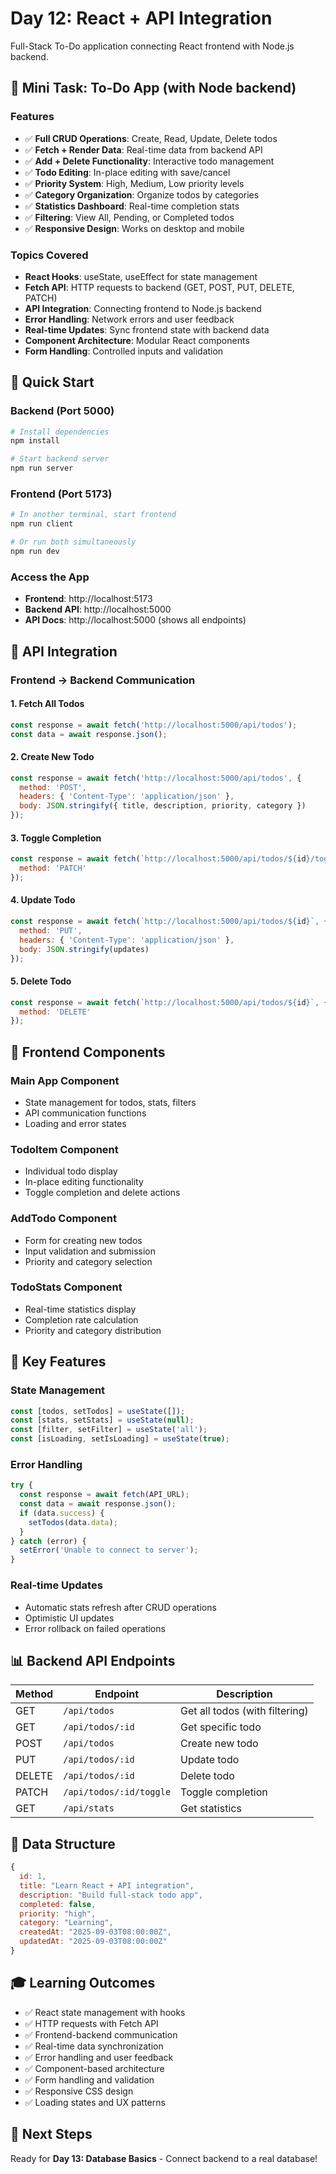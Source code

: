 # Day 12: React + API Integration

Full-Stack To-Do application connecting React frontend with Node.js backend.

## 🎯 Mini Task: To-Do App (with Node backend)

### Features
- ✅ **Full CRUD Operations**: Create, Read, Update, Delete todos
- ✅ **Fetch + Render Data**: Real-time data from backend API
- ✅ **Add + Delete Functionality**: Interactive todo management
- ✅ **Todo Editing**: In-place editing with save/cancel
- ✅ **Priority System**: High, Medium, Low priority levels
- ✅ **Category Organization**: Organize todos by categories
- ✅ **Statistics Dashboard**: Real-time completion stats
- ✅ **Filtering**: View All, Pending, or Completed todos
- ✅ **Responsive Design**: Works on desktop and mobile

### Topics Covered
- **React Hooks**: useState, useEffect for state management
- **Fetch API**: HTTP requests to backend (GET, POST, PUT, DELETE, PATCH)
- **API Integration**: Connecting frontend to Node.js backend
- **Error Handling**: Network errors and user feedback
- **Real-time Updates**: Sync frontend state with backend data
- **Component Architecture**: Modular React components
- **Form Handling**: Controlled inputs and validation

## 🚀 Quick Start

### Backend (Port 5000)
```bash
# Install dependencies
npm install

# Start backend server
npm run server
```

### Frontend (Port 5173)
```bash
# In another terminal, start frontend
npm run client

# Or run both simultaneously
npm run dev
```

### Access the App
- **Frontend**: http://localhost:5173
- **Backend API**: http://localhost:5000
- **API Docs**: http://localhost:5000 (shows all endpoints)

## 📡 API Integration

### Frontend → Backend Communication

#### 1. Fetch All Todos
```javascript
const response = await fetch('http://localhost:5000/api/todos');
const data = await response.json();
```

#### 2. Create New Todo
```javascript
const response = await fetch('http://localhost:5000/api/todos', {
  method: 'POST',
  headers: { 'Content-Type': 'application/json' },
  body: JSON.stringify({ title, description, priority, category })
});
```

#### 3. Toggle Completion
```javascript
const response = await fetch(`http://localhost:5000/api/todos/${id}/toggle`, {
  method: 'PATCH'
});
```

#### 4. Update Todo
```javascript
const response = await fetch(`http://localhost:5000/api/todos/${id}`, {
  method: 'PUT',
  headers: { 'Content-Type': 'application/json' },
  body: JSON.stringify(updates)
});
```

#### 5. Delete Todo
```javascript
const response = await fetch(`http://localhost:5000/api/todos/${id}`, {
  method: 'DELETE'
});
```

## 🎨 Frontend Components

### Main App Component
- State management for todos, stats, filters
- API communication functions
- Loading and error states

### TodoItem Component
- Individual todo display
- In-place editing functionality
- Toggle completion and delete actions

### AddTodo Component
- Form for creating new todos
- Input validation and submission
- Priority and category selection

### TodoStats Component
- Real-time statistics display
- Completion rate calculation
- Priority and category distribution

## 🔧 Key Features

### State Management
```javascript
const [todos, setTodos] = useState([]);
const [stats, setStats] = useState(null);
const [filter, setFilter] = useState('all');
const [isLoading, setIsLoading] = useState(true);
```

### Error Handling
```javascript
try {
  const response = await fetch(API_URL);
  const data = await response.json();
  if (data.success) {
    setTodos(data.data);
  }
} catch (error) {
  setError('Unable to connect to server');
}
```

### Real-time Updates
- Automatic stats refresh after CRUD operations
- Optimistic UI updates
- Error rollback on failed operations

## 📊 Backend API Endpoints

| Method | Endpoint | Description |
|--------|----------|-------------|
| GET | `/api/todos` | Get all todos (with filtering) |
| GET | `/api/todos/:id` | Get specific todo |
| POST | `/api/todos` | Create new todo |
| PUT | `/api/todos/:id` | Update todo |
| DELETE | `/api/todos/:id` | Delete todo |
| PATCH | `/api/todos/:id/toggle` | Toggle completion |
| GET | `/api/stats` | Get statistics |

## 💾 Data Structure

```javascript
{
  id: 1,
  title: "Learn React + API integration",
  description: "Build full-stack todo app",
  completed: false,
  priority: "high",
  category: "Learning",
  createdAt: "2025-09-03T08:00:00Z",
  updatedAt: "2025-09-03T08:00:00Z"
}
```

## 🎓 Learning Outcomes

- ✅ React state management with hooks
- ✅ HTTP requests with Fetch API
- ✅ Frontend-backend communication
- ✅ Real-time data synchronization
- ✅ Error handling and user feedback
- ✅ Component-based architecture
- ✅ Form handling and validation
- ✅ Responsive CSS design
- ✅ Loading states and UX patterns

## 🔄 Next Steps

Ready for **Day 13: Database Basics** - Connect backend to a real database!